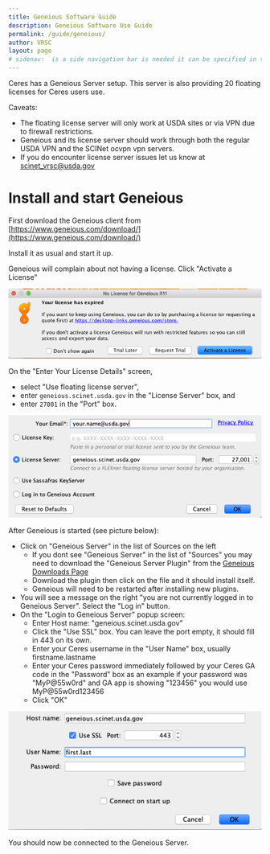 ```yaml
---
title: Geneious Software Guide
description: Geneious Software Use Guide
permalink: /guide/geneious/
author: VRSC
layout: page
# sidenav:  is a side navigation bar is needed it can be specified in the _data/navigation.yml file
---
```



Ceres has a Geneious Server setup. This server is also providing 20 floating licenses for Ceres users use.


Caveats:
* The floating license server will only work at USDA sites or via VPN due to firewall restrictions.
* Geneious and its license server should work through both the regular USDA VPN and the SCINet ocvpn vpn servers. 
* If you do encounter license server issues let us know at [scinet_vrsc@usda.gov](mailto:scinet_vrsc@usda.gov)


# Install and start Geneious

First download the Geneious client from [https://www.geneious.com/download/](https://www.geneious.com/download/)

Install it as usual and start it up.

Geneious will complain about not having a license. Click "Activate a License"

![screenshot of Geneious software No License for Geneious R11 popup](/assets/img/geneious/geneious_license_expired.png)

On the "Enter Your License Details" screen,
  - select "Use floating license server",
  - enter `geneious.scinet.usda.gov` in the "License Server" box, and
  - enter `27001` in the "Port" box.

![screenshot of Geneious software Enter Your License Details screen](/assets/img/geneious/geneious_floating_license_server.png)

After Geneious is started (see picture below):
* Click on "Geneious Server" in the list of Sources on the left
   -  If you dont see "Geneious Server" in the list of "Sources" you may need to download the "Geneious Server Plugin" from the  [Geneious Downloads Page](https://geneious.scinet.usda.gov/GeneiousServer/)
   -  Download the plugin then click on the file and it should install itself.
   -  Geneious will need to be restarted after installing new plugins.
* You will see a message on the right "you are not currently logged in to Geneious Server". Select the "Log in" button.
* On the "Login to Geneious Server" popup screen:
   - Enter  Host name: "geneious.scinet.usda.gov"
   - Click the "Use SSL" box.  You can leave the port empty, it should fill in 443 on its own.
   - Enter your Ceres username in the "User Name" box, usually firstname.lastname
   - Enter your Ceres password immediately followed by your Ceres GA code in the "Password" box  as an example if your password was "MyP@55w0rd" and GA app is showing "123456" you would use MyP@55w0rd123456
   - Click  "OK"

![screenshot of Geneious software login screen](/assets/img/geneious/geneious_login.png)

You should now be connected to the Geneious Server.
